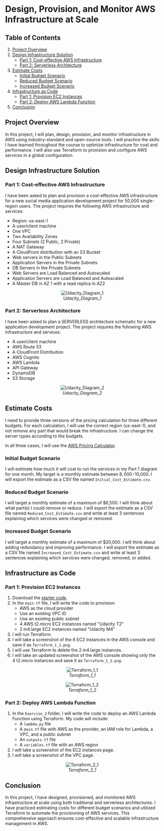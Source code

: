 # Design, Provision, and Monitor AWS Infrastructure at Scale

## Table of Contents

1. [Project Overview](#project-overview)
2. [Design Infrastructure Solution](#design-infrastructure-solution)
   - [Part 1: Cost-effective AWS Infrastructure](#part-1-cost-effective-aws-infrastructure)
   - [Part 2: Serverless Architecture](#part-2-serverless-architecture)
3. [Estimate Costs](#estimate-costs)
   - [Initial Budget Scenario](#initial-budget-scenario)
   - [Reduced Budget Scenario](#reduced-budget-scenario)
   - [Increased Budget Scenario](#increased-budget-scenario)
4. [Infrastructure as Code](#infrastructure-as-code)
   - [Part 1: Provision EC2 Instances](#part-1-provision-ec2-instances)
   - [Part 2: Deploy AWS Lambda Function](#part-2-deploy-aws-lambda-function)
5. [Conclusion](#conclusion)

## Project Overview

In this project, I will plan, design, provision, and monitor infrastructure in AWS using industry-standard and open-source tools. I will practice the skills I have learned throughout the course to optimize infrastructure for cost and performance. I will also use Terraform to provision and configure AWS services in a global configuration.

## Design Infrastructure Solution

### Part 1: Cost-effective AWS Infrastructure

I have been asked to plan and provision a cost-effective AWS infrastructure for a new social media application development project for 50,000 single-region users. The project requires the following AWS infrastructure and services:

- Region: us-east-1
- A user/client machine
- One VPC
- Two Availability Zones
- Four Subnets (2 Public, 2 Private)
- A NAT Gateway
- A CloudFront distribution with an S3 Bucket
- Web servers in the Public Subnets
- Application Servers in the Private Subnets
- DB Servers in the Private Subnets
- Web Servers are Load Balanced and Autoscaled
- Application Servers are Load Balanced and Autoscaled
- A Master DB in AZ 1 with a read replica in AZ2

<p align="center">
<img src="./1-design-infrastructure-solution/Udacity_Diagram_1.png" alt="Udacity_Diagram_1" />
<br>
<em>Udacity_Diagram_1</em>
</p>

### Part 2: Serverless Architecture

I have been asked to plan a SERVERLESS architecture schematic for a new application development project. The project requires the following AWS infrastructure and services:

- A user/client machine
- AWS Route 53
- A CloudFront Distribution
- AWS Cognito
- AWS Lambda
- API Gateway
- DynamoDB
- S3 Storage

<p align="center">
<img src="./1-design-infrastructure-solution/Udacity_Diagram_2.png" alt="Udacity_Diagram_2" />
<br>
<em>Udacity_Diagram_2</em>
</p>

## Estimate Costs

I need to provide three versions of the pricing calculation for three different budgets. For each calculation, I will use the correct region (us-east-1), and not remove any part that would break the infrastructure. I can change the server types according to the budgets.

In all three cases, I will use the [AWS Pricing Calculator](https://calculator.aws/#/).

### Initial Budget Scenario

I will estimate how much it will cost to run the services in my Part 1 diagram for one month. My target is a monthly estimate between $8,000-$10,000. I will export the estimate as a CSV file named `Initial_Cost_Estimate.csv`.

### Reduced Budget Scenario

I will target a monthly estimate of a maximum of $6,500. I will think about what part(s) I could remove or reduce. I will export the estimate as a CSV file named `Reduced_Cost_Estimate.csv` and write at least 3 sentences explaining which services were changed or removed.

### Increased Budget Scenario

I will target a monthly estimate of a maximum of $20,000. I will think about adding redundancy and improving performance. I will export the estimate as a CSV file named `Increased_Cost_Estimate.csv` and write at least 3 sentences explaining which services were changed, removed, or added.

## Infrastructure as Code

### Part 1: Provision EC2 Instances

1. Download the [starter code](https://github.com/udacity/cand-c2-project).
2. In the `main.tf` file, I will write the code to provision:
   - AWS as the cloud provider
   - Use an existing VPC ID
   - Use an existing public subnet
   - 4 AWS t2.micro EC2 instances named "Udacity T2"
   - 2 m4.large EC2 instances named "Udacity M4"
3. I will run Terraform.
4. I will take a screenshot of the 6 EC2 instances in the AWS console and save it as `Terraform_1_1.png`.
5. I will use Terraform to delete the 2 m4.large instances.
6. I will take an updated screenshot of the AWS console showing only the 4 t2.micro instances and save it as `Terraform_1_2.png`.

<p align="center">
<img src="./3-infrastructure-as-code/Terraform_1_1.png" alt="Terraform_1_1" />
<br>
<em>Terraform_1_1</em>
</p>

<p align="center">
<img src="./3-infrastructure-as-code/Terraform_1_2.png" alt="Terraform_1_2" />
<br>
<em>Terraform_1_2</em>
</p>

### Part 2: Deploy AWS Lambda Function

1. In the `Exercise_2` folder, I will write the code to deploy an AWS Lambda Function using Terraform. My code will include:
   - A `lambda.py` file
   - A `main.tf` file with AWS as the provider, an IAM role for Lambda, a VPC, and a public subnet
   - An `outputs.tf` file
   - A `variables.tf` file with an AWS region
2. I will take a screenshot of the EC2 instances page.
3. I will take a screenshot of the VPC page.

<p align="center">
<img src="./3-infrastructure-as-code/Terraform_2_1.png" alt="Terraform_2_1" />
<br>
<em>Terraform_2_1</em>
</p>

## Conclusion

In this project, I have designed, provisioned, and monitored AWS infrastructure at scale using both traditional and serverless architectures. I have practiced estimating costs for different budget scenarios and utilized Terraform to automate the provisioning of AWS services. This comprehensive approach ensures cost-effective and scalable infrastructure management in AWS.
